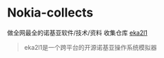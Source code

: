 # Nokia-collects
做全网最全的诺基亚软件/技术/资料 收集仓库
[eka2l1](https://github.com/EKA2L1/EKA2L1)
> eka2l1是一个跨平台的开源诺基亚操作系统模拟器
